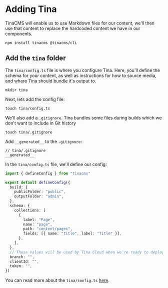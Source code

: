 # Adding Tina

TinaCMS will enable us to use Markdown files for our content, we'll then use that content to replace the hardcoded content we have in our components.

```
npm install tinacms @tinacms/cli
```

## Add the `tina` folder

The `tina/config.ts` file is where you configure Tina. Here, you'll define the schema for your content, as well as instructions
for how to source media, and where Tina should bundle it's output to.

```
mkdir tina
```

Next, lets add the config file:

```
touch tina/config.ts
```

We'll also add a `.gitignore`. Tina bundles some files during builds which we don't want to include in Git history

```
touch tina/.gitignore
```

Add `__generated__` to the `.gitignore`:

```
// tina/.gitignore
__generated__
```

In the `tina/config.ts` file, we'll define our config:

```ts
import { defineConfig } from "tinacms"

export default defineConfig({
  build: {
    publicFolder: "public",
    outputFolder: "admin",
  },
  schema: {
    collections: [
      {
        label: "Page",
        name: "page",
        path: "content/pages",
        fields: [{ name: "title", label: "Title" }],
      },
    ],
  },
  // These values will be used by Tina Cloud when we're ready to deploy to our host
  branch: "",
  clientId: "",
  token: "",
})
```

You can read more about the `tina/config.ts` [here](https://tina.io/docs/reference/config/).

